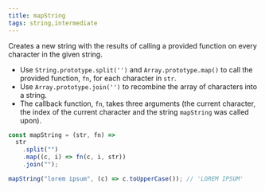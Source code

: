 ```yaml
---
title: mapString
tags: string,intermediate
---
```


Creates a new string with the results of calling a provided function on every character in the given string.

- Use `String.prototype.split('')` and `Array.prototype.map()` to call the provided function, `fn`, for each character in `str`.
- Use `Array.prototype.join('')` to recombine the array of characters into a string.
- The callback function, `fn`, takes three arguments (the current character, the index of the current character and the string `mapString` was called upon).

```js
const mapString = (str, fn) =>
  str
    .split("")
    .map((c, i) => fn(c, i, str))
    .join("");
```

```js
mapString("lorem ipsum", (c) => c.toUpperCase()); // 'LOREM IPSUM'
```
